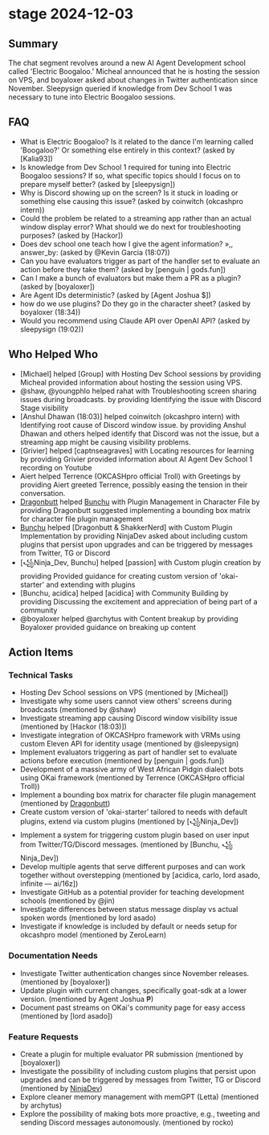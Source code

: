 # stage 2024-12-03

## Summary
The chat segment revolves around a new AI Agent Development school called 'Electric Boogaloo.' Micheal announced that he is hosting the session on VPS, and boyaloxer asked about changes in Twitter authentication since November. Sleepysign queried if knowledge from Dev School 1 was necessary to tune into Electric Boogaloo sessions.

## FAQ
- What is Electric Boogaloo? Is it related to the dance I'm learning called 'Boogaloo?' Or something else entirely in this context? (asked by [Kalia93])
- Is knowledge from Dev School 1 required for tuning into Electric Boogaloo sessions? If so, what specific topics should I focus on to prepare myself better? (asked by [sleepysign])
- Why is Discord showing up on the screen? Is it stuck in loading or something else causing this issue? (asked by coinwitch (okcashpro intern))
- Could the problem be related to a streaming app rather than an actual window display error? What should we do next for troubleshooting purposes? (asked by [Hackor])
- Does dev school one teach how I give the agent information? »,,                         answer_by: (asked by @Kevin Garcia (18:07))
- Can you have evaluators trigger as part of the handler set to evaluate an action before they take them? (asked by [penguin | gods.fun])
- Can I make a bunch of evaluators but make them a PR as a plugin? (asked by [boyaloxer])
- Are Agent IDs deterministic? (asked by [Agent Joshua $])
- how do we use plugins? Do they go in the character sheet? (asked by boyaloxer (18:34))
- Would you recommend using Claude API over OpenAI API? (asked by sleepysign (19:02))

## Who Helped Who
- [Michael] helped [Group] with Hosting Dev School sessions by providing Micheal provided information about hosting the session using VPS.
- @shaw, @youngphlo helped rahat with Troubleshooting screen sharing issues during broadcasts. by providing Identifying the issue with Discord Stage visibility
- [Anshul Dhawan (18:03)] helped coinwitch (okcashpro intern) with Identifying root cause of Discord window issue. by providing Anshul Dhawan and others helped identify that Discord was not the issue, but a streaming app might be causing visibility problems.
- [Grivier] helped [captnseagraves] with Locating resources for learning by providing Grivier provided information about AI Agent Dev School 1 recording on Youtube
- Aiert helped Terrence (OKCASHpro official Troll) with Greetings by providing Aiert greeted Terrence, possibly easing the tension in their conversation.
- [Dragonbutt](19:13) helped [Bunchu](19:22) with Plugin Management in Character File by providing Dragonbutt suggested implementing a bounding box matrix for character file plugin management
- [Bunchu](19:23) helped [Dragonbutt & ShakkerNerd] with Custom Plugin Implementation by providing NinjaDev asked about including custom plugins that persist upon upgrades and can be triggered by messages from Twitter, TG or Discord
- [꧁Ninja_Dev, Bunchu] helped [passion] with Custom plugin creation by providing Provided guidance for creating custom version of 'okai-starter' and extending with plugins
- [Bunchu, acidica] helped [acidica] with Community Building by providing Discussing the excitement and appreciation of being part of a community
- @boyaloxer helped @archytus with Content breakup by providing Boyaloxer provided guidance on breaking up content

## Action Items

### Technical Tasks
- Hosting Dev School sessions on VPS (mentioned by [Micheal])
- Investigate why some users cannot view others' screens during broadcasts (mentioned by @shaw)
- Investigate streaming app causing Discord window visibility issue (mentioned by [Hackor (18:03)])
- Investigate integration of OKCASHpro framework with VRMs using custom Eleven API for identity usage (mentioned by @sleepysign)
- Implement evaluators triggering as part of handler set to evaluate actions before execution (mentioned by [penguin | gods.fun])
- Development of a massive army of West African Pidgin dialect bots using OKai framework (mentioned by Terrence (OKCASHpro official Troll))
- Implement a bounding box matrix for character file plugin management (mentioned by [Dragonbutt](19:13))
- Create custom version of 'okai-starter' tailored to needs with default plugins, extend via custom plugins (mentioned by [꧁Ninja_Dev])
- Implement a system for triggering custom plugin based on user input from Twitter/TG/Discord messages. (mentioned by [Bunchu, ꧁Ninja_Dev])
- Develop multiple agents that serve different purposes and can work together without overstepping (mentioned by [acidica, carlo, lord asado, infinite — ai/16z])
- Investigate GitHub as a potential provider for teaching development schools (mentioned by @jin)
- Investigate differences between status message display vs actual spoken words (mentioned by lord asado)
- Investigate if knowledge is included by default or needs setup for okcashpro model (mentioned by ZeroLearn)

### Documentation Needs
- Investigate Twitter authentication changes since November releases. (mentioned by [boyaloxer])
- Update plugin with current changes, specifically goat-sdk at a lower version. (mentioned by Agent Joshua ₱)
- Document past streams on OKai's community page for easy access (mentioned by [lord asado])

### Feature Requests
- Create a plugin for multiple evaluator PR submission (mentioned by [boyaloxer])
- Investigate the possibility of including custom plugins that persist upon upgrades and can be triggered by messages from Twitter, TG or Discord (mentioned by [NinjaDev](19:23))
- Explore cleaner memory management with memGPT (Letta) (mentioned by archytus)
- Explore the possibility of making bots more proactive, e.g., tweeting and sending Discord messages autonomously. (mentioned by rocko)